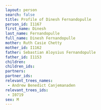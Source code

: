 ```yaml
---
layout: person
search: false
title: Profile of Dinesh Fernandopulle
person_id: I1167
first_name: Dinesh
last_name: Fernandopulle
full_name: Dinesh Fernandopulle
mother: Ruth Casie Chetty
mother_id: I1162
father: Sebastian Aloysius Fernandopulle
father_id: I1153
children:
children_ids:
partners:
partner_ids:
relevant_trees_names:
 - Andrew Benedict Canjemanaden
relevant_trees_ids:
 - I0719
sex: M
---
```


